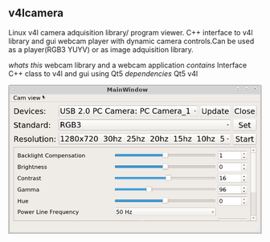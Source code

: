 ## v4lcamera
 Linux v4l camera adquisition library/ program viewer.
 C++ interface to v4l library and gui webcam player with dynamic
 camera controls.Can be used as a player(RGB3 YUYV) or as image adquisition library.

*whats this*  webcam library and a webcam application
*contains*  Interface C++ class to v4l and gui using Qt5
*dependencies*  Qt5 v4l

<img src="doc/readme/controlwindow.png">
